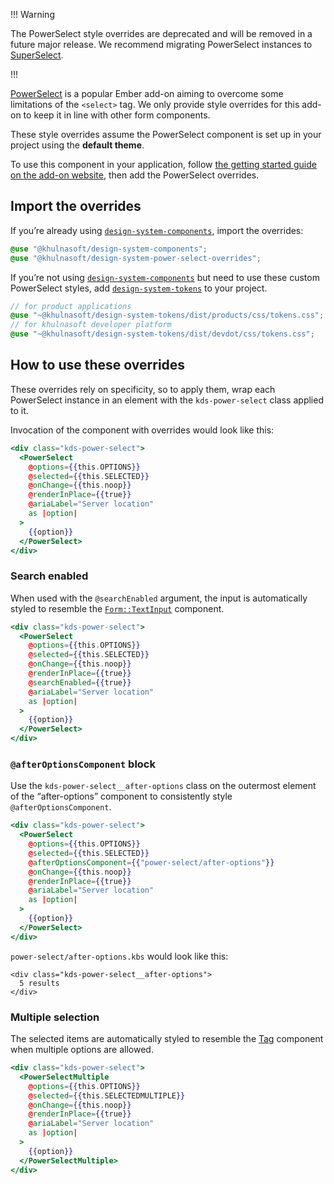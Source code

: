 !!! Warning

The PowerSelect style overrides are deprecated and will be removed in a future major release. We recommend migrating PowerSelect instances to [SuperSelect](/components/form/super-select).

!!!

[PowerSelect](https://ember-power-select.com) is a popular Ember add-on aiming to overcome some limitations of the `<select>` tag. We only provide style overrides for this add-on to keep it in line with other form components.

These style overrides assume the PowerSelect component is set up in your project using the **default theme**.

To use this component in your application, follow [the getting started guide on the add-on website](https://ember-power-select.com), then add the PowerSelect overrides.

## Import the overrides

If you’re already using [`design-system-components`](https://github.com/khulnasoft/design-system/blob/main/packages/components/README.md), import the overrides:

```scss
@use "@khulnasoft/design-system-components";
@use "@khulnasoft/design-system-power-select-overrides";
```

If you’re not using [`design-system-components`](https://github.com/khulnasoft/design-system/blob/main/packages/components/README.md) but need to use these custom PowerSelect styles, add [`design-system-tokens`](https://github.com/khulnasoft/design-system/blob/main/packages/tokens/README.md) to your project.

```scss
// for product applications
@use "~@khulnasoft/design-system-tokens/dist/products/css/tokens.css";
// for khulnasoft developer platform
@use "~@khulnasoft/design-system-tokens/dist/devdot/css/tokens.css";
```

## How to use these overrides

These overrides rely on specificity, so to apply them, wrap each PowerSelect instance in an element with the `kds-power-select` class applied to it.

Invocation of the component with overrides would look like this:

```handlebars
<div class="kds-power-select">
  <PowerSelect
    @options={{this.OPTIONS}}
    @selected={{this.SELECTED}}
    @onChange={{this.noop}}
    @renderInPlace={{true}}
    @ariaLabel="Server location"
    as |option|
  >
    {{option}}
  </PowerSelect>
</div>
```

### Search enabled

When used with the `@searchEnabled` argument, the input is automatically styled to resemble the [`Form::TextInput`](/components/form/text-input) component.

```handlebars
<div class="kds-power-select">
  <PowerSelect
    @options={{this.OPTIONS}}
    @selected={{this.SELECTED}}
    @onChange={{this.noop}}
    @renderInPlace={{true}}
    @searchEnabled={{true}}
    @ariaLabel="Server location"
    as |option|
  >
    {{option}}
  </PowerSelect>
</div>
```

### `@afterOptionsComponent` block

Use the `kds-power-select__after-options` class on the outermost element of the “after-options” component to consistently style `@afterOptionsComponent`.

```handlebars
<div class="kds-power-select">
  <PowerSelect
    @options={{this.OPTIONS}}
    @selected={{this.SELECTED}}
    @afterOptionsComponent={{"power-select/after-options"}}
    @onChange={{this.noop}}
    @renderInPlace={{true}}
    @ariaLabel="Server location"
    as |option|
  >
    {{option}}
  </PowerSelect>
</div>
```

`power-select/after-options.kbs` would look like this:

```handlebars{data-execute=false}
<div class="kds-power-select__after-options">
  5 results
</div>
```

### Multiple selection

The selected items are automatically styled to resemble the [Tag](/components/tag) component when multiple options are allowed.

```handlebars
<div class="kds-power-select">
  <PowerSelectMultiple
    @options={{this.OPTIONS}}
    @selected={{this.SELECTEDMULTIPLE}}
    @onChange={{this.noop}}
    @renderInPlace={{true}}
    @ariaLabel="Server location"
    as |option|
  >
    {{option}}
  </PowerSelectMultiple>
</div>
```
